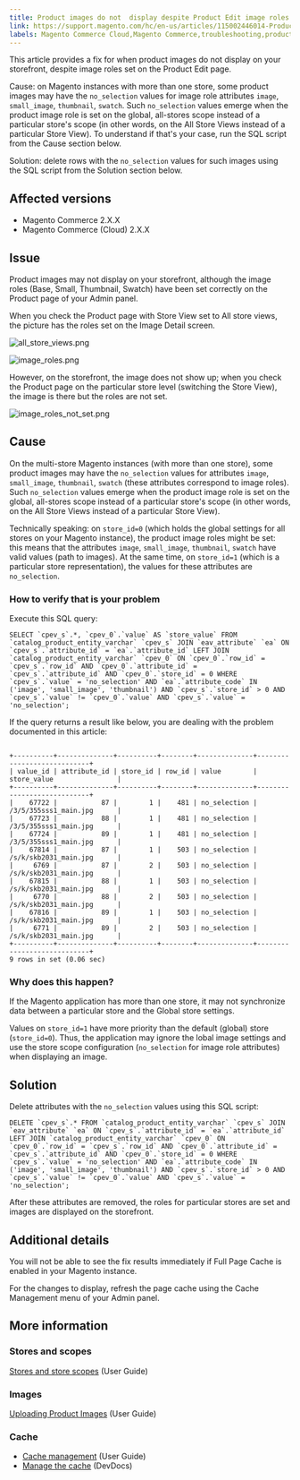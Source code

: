 ```yaml
---
title: Product images do not  display despite Product Edit image roles 
link: https://support.magento.com/hc/en-us/articles/115002446014-Product-images-do-not-display-despite-Product-Edit-image-roles-
labels: Magento Commerce Cloud,Magento Commerce,troubleshooting,product image
---
```


This article provides a fix for when product images do not display on your storefront, despite image roles set on the Product Edit page.

Cause: on Magento instances with more than one store, some product images may have the `` no_selection `` values for image role attributes `` image ``, `` small_image ``, `` thumbnail ``, `` swatch ``. Such `` no_selection `` values emerge when the product image role is set on the global, all-stores scope instead of a particular store's scope (in other words, on the All Store Views instead of a particular Store View). To understand if that's your case, run the SQL script from the Cause section below.

Solution: delete rows with the `` no_selection `` values for such images using the SQL script from the Solution section below.

## Affected versions

* Magento Commerce 2.X.X
* Magento Commerce (Cloud) 2.X.X

## Issue

Product images may not display on your storefront, although the image roles (Base, Small, Thumbnail, Swatch) have been set correctly on the Product page of your Admin panel.

When you check the Product page with Store View set to All store views, the picture has the roles set on the Image Detail screen.

![all_store_views.png](https://support.magento.com/hc/article_attachments/115003627194/all_store_views.png)

![image_roles.png](https://support.magento.com/hc/article_attachments/115003602673/image_roles.png)

However, on the storefront, the image does not show up; when you check the Product page on the particular store level (switching the Store View), the image is there but the roles are not set.

![image_roles_not_set.png](https://support.magento.com/hc/article_attachments/115003627514/image_roles_not_set.png)

## Cause

On the multi-store Magento instances (with more than one store), some product images may have the `` no_selection `` values for attributes `` image ``, `` small_image ``, `` thumbnail ``, `` swatch `` (these attributes correspond to image roles). Such `` no_selection `` values emerge when the product image role is set on the global, all-stores scope instead of a particular store's scope (in other words, on the All Store Views instead of a particular Store View).

Technically speaking: on `` store_id=0 `` (which holds the global settings for all stores on your Magento instance), the product image roles might be set: this means that the attributes `` image ``, `` small_image ``, `` thumbnail ``, `` swatch `` have valid values (path to images). At the same time, on `` store_id=1 `` (which is a particular store representation), the values for these attributes are `` no_selection ``.

### How to verify that is your problem

Execute this SQL query: 

<pre><code class="language-sql">SELECT `cpev_s`.*, `cpev_0`.`value` AS `store_value` FROM `catalog_product_entity_varchar` `cpev_s` JOIN `eav_attribute` `ea` ON `cpev_s`.`attribute_id` = `ea`.`attribute_id` LEFT JOIN `catalog_product_entity_varchar` `cpev_0` ON `cpev_0`.`row_id` = `cpev_s`.`row_id` AND `cpev_0`.`attribute_id` = `cpev_s`.`attribute_id` AND `cpev_0`.`store_id` = 0 WHERE `cpev_s`.`value` = 'no_selection' AND `ea`.`attribute_code` IN ('image', 'small_image', 'thumbnail') AND `cpev_s`.`store_id` > 0 AND `cpev_s`.`value` != `cpev_0`.`value` AND `cpev_s`.`value` = 'no_selection';</code></pre>

If the query returns a result like below, you are dealing with the problem documented in this article:

<pre><code class="language-sql">
+----------+--------------+----------+--------+--------------+----------------------------+
| value_id | attribute_id | store_id | row_id | value        | store_value                |
+----------+--------------+----------+--------+--------------+----------------------------+
|    67722 |           87 |        1 |    481 | no_selection | /3/5/355sss1_main.jpg      |
|    67723 |           88 |        1 |    481 | no_selection | /3/5/355sss1_main.jpg      |
|    67724 |           89 |        1 |    481 | no_selection | /3/5/355sss1_main.jpg      |
|    67814 |           87 |        1 |    503 | no_selection | /s/k/skb2031_main.jpg      |
|     6769 |           87 |        2 |    503 | no_selection | /s/k/skb2031_main.jpg      |
|    67815 |           88 |        1 |    503 | no_selection | /s/k/skb2031_main.jpg      |
|     6770 |           88 |        2 |    503 | no_selection | /s/k/skb2031_main.jpg      |
|    67816 |           89 |        1 |    503 | no_selection | /s/k/skb2031_main.jpg      |
|     6771 |           89 |        2 |    503 | no_selection | /s/k/skb2031_main.jpg      |
+----------+--------------+----------+--------+--------------+----------------------------+
9 rows in set (0.06 sec)
</code></pre>

### Why does this happen?

If the Magento application has more than one store, it may not synchronize data between a particular store and the Global store settings. 

Values on `` store_id=1 `` have more priority than the default (global) store (`` store_id=0 ``). Thus, the application may ignore the lobal image settings and use the store scope configuration (`` no_selection `` for image role attributes) when displaying an image.

## Solution

Delete attributes with the `` no_selection `` values using this SQL script:

<pre><code class="language-clike">DELETE `cpev_s`.* FROM `catalog_product_entity_varchar` `cpev_s` JOIN `eav_attribute` `ea` ON `cpev_s`.`attribute_id` = `ea`.`attribute_id` LEFT JOIN `catalog_product_entity_varchar` `cpev_0` ON `cpev_0`.`row_id` = `cpev_s`.`row_id` AND `cpev_0`.`attribute_id` = `cpev_s`.`attribute_id` AND `cpev_0`.`store_id` = 0 WHERE `cpev_s`.`value` = 'no_selection' AND `ea`.`attribute_code` IN ('image', 'small_image', 'thumbnail') AND `cpev_s`.`store_id` > 0 AND `cpev_s`.`value` != `cpev_0`.`value` AND `cpev_s`.`value` = 'no_selection';</code></pre>

After these attributes are removed, the roles for particular stores are set and images are displayed on the storefront.

## Additional details

You will not be able to see the fix results immediately if Full Page Cache is enabled in your Magento instance.

For the changes to display, refresh the page cache using the Cache Management menu of your Admin panel.

## More information

### Stores and scopes

[Stores and store scopes](http://docs.magento.com/m2/ee/user_guide/stores/stores-all-stores.html) (User Guide)

### Images

[Uploading Product Images](http://docs.magento.com/m2/ee/user_guide/catalog/product-image-upload.html) (User Guide)

### Cache

* [Cache management](http://docs.magento.com/m2/ee/user_guide/system/cache-management.html) (User Guide)
* [Manage the cache](http://devdocs.magento.com/guides/v2.2/config-guide/cli/config-cli-subcommands-cache.html) (DevDocs)